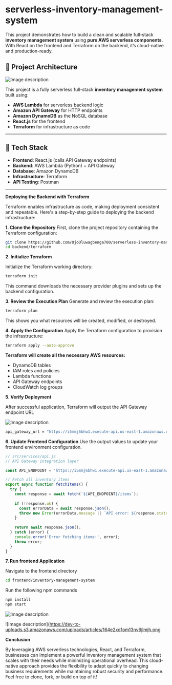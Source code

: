 # serverless-inventory-management-system

This project demonstrates how to build a clean and scalable full-stack **inventory management system** using **pure AWS serverless components**. With React on the frontend and Terraform on the backend, it’s cloud-native and production-ready.

## 📁 Project Architecture

![Image description](https://dev-to-uploads.s3.amazonaws.com/uploads/articles/yd1upj6blbppfcqzhsuk.png)

This project is a fully serverless full-stack **inventory management system** built using:

- **AWS Lambda** for serverless backend logic
- **Amazon API Gateway** for HTTP endpoints
- **Amazon DynamoDB** as the NoSQL database
- **React.js** for the frontend
- **Terraform** for infrastructure as code

---

## 🔧 Tech Stack

- **Frontend**: React.js (calls API Gateway endpoints)
- **Backend**: AWS Lambda (Python) + API Gateway
- **Database**: Amazon DynamoDB
- **Infrastructure**: Terraform
- **API Testing**: Postman

---
**Deploying the Backend with Terraform**

Terraform enables infrastructure as code, making deployment consistent and repeatable. Here's a step-by-step guide to deploying the backend infrastructure:

**1. Clone the Repository**
First, clone the project repository containing the Terraform configuration:

```bash
git clone https://github.com/OjoOluwagbenga700/serverless-inventory-management-system.git
cd backend/terraform

```
**2. Initialize Terraform**

Initialize the Terraform working directory:


```bash
terraform init
```

This command downloads the necessary provider plugins and sets up the backend configuration.

**3. Review the Execution Plan**
Generate and review the execution plan:


```bash
terraform plan 
```
This shows you what resources will be created, modified, or destroyed.

**4. Apply the Configuration**
Apply the Terraform configuration to provision the infrastructure:

```bash
terraform apply --auto-approve
```

**Terraform will create all the necessary AWS resources:**

- DynamoDB tables
- IAM roles and policies
- Lambda functions
- API Gateway endpoints
- CloudWatch log groups

**5. Verify Deployment**

After successful application, Terraform will output the API Gateway endpoint URL

![Image description](https://dev-to-uploads.s3.amazonaws.com/uploads/articles/4ow1llj30iebm0f7ujd0.png)

```bash
api_gateway_url = "https://i5mmj6bhw1.execute-api.us-east-1.amazonaws.com"

```

**6. Update Frontend Configuration**
Use the output values to update your frontend environment configuration.

```jsx
// src/services/api.js
// API Gateway integration layer

const API_ENDPOINT = 'https://i5mmj6bhw1.execute-api.us-east-1.amazonaws.com';

// Fetch all inventory items
export async function fetchItems() {
  try {
    const response = await fetch(`${API_ENDPOINT}/items`);
    
    if (!response.ok) {
      const errorData = await response.json();
      throw new Error(errorData.message || `API error: ${response.status}`);
    }
    
    return await response.json();
  } catch (error) {
    console.error('Error fetching items:', error);
    throw error;
  }
}

```
**7. Run frontend Application**

Navigate to the frontend directory 

```bash
cd frontend/inventory-management-system
```
Run the following npm commands

```bash
npm install
npm start
```

![Image description](https://dev-to-uploads.s3.amazonaws.com/uploads/articles/y57dlmcujh3ngrvt4j71.png)


![Image description](https://dev-to-uploads.s3.amazonaws.com/uploads/articles/164e2xd1om13nv6jlmjh.png


**Conclusion**

By leveraging AWS serverless technologies, React, and Terraform, businesses can implement a powerful inventory management system that scales with their needs while minimizing operational overhead. This cloud-native approach provides the flexibility to adapt quickly to changing business requirements while maintaining robust security and performance.
Feel free to clone, fork, or build on top of it!